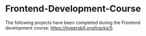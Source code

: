 # Frontend-Development-Course
The following projects have been completed during the Frontend development course: https://hyperskill.org/tracks/5. 
